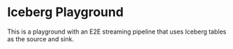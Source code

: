 # Iceberg Playground

This is a playground with an E2E streaming pipeline that uses Iceberg tables as the source and sink.